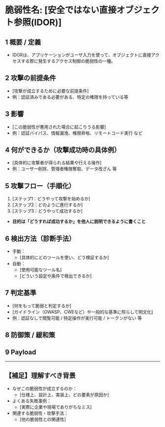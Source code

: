 # 脆弱性名: [安全ではない直接オブジェクト参照(IDOR)]  

## 1️ 概要 / 定義
- IDORは、アプリケーションがユーザ入力を使って、オブジェクトに直接アクセスする際に発生するアクセス制御の脆弱性の一種。

## 2️ 攻撃の前提条件
- [攻撃が成立するために必要な前提条件]
- 例：認証済みである必要がある、特定の権限を持っている等

## 3️ 影響
- [この脆弱性が悪用された場合に起こりうる影響]
- 例：認証バイパス、情報漏洩、権限昇格、リモートコード実行 など

## 4️ 何ができるか（攻撃成功時の具体例）
- [具体的に攻撃者が得られる結果や行える操作]
- 例：ユーザー削除、管理者権限奪取、データ改ざん 等

## 5️ 攻撃フロー（手順化）
1. [ステップ1：どうやって攻撃を始めるか]
2. [ステップ2：どのように進行するか]
3. [ステップ3：どうやって成功するか]
- **目的は「どうすれば成功するか」を他人に説明できるように書くこと**

## 6️ 検出方法（診断手法）
- 手動：
  - [具体的にどのツールを使い、どう検証するか]
- 自動：
  - [使用可能なツール名]
  - [どういう設定や条件で検出できるか]

## 7️ 判定基準
- [何をもって脆弱と判定するか]
- [ガイドライン（OWASP、CWEなど）や一般的な基準に照らして明文化]
- 例：認証なしで閲覧可能 / 特定操作が実行可能 / トークンがない 等

## 8️ 防御策 / 緩和策

## 9 Payload
---

## 【補足】理解すべき背景
- なぜこの脆弱性が成立するのか：
  - [仕様上、設計上、実装上、どの要素が原因か]
- よくある失敗事例：
  - [実際に企業や現場でありがちなミス]
- 関連する脆弱性・攻撃手法：
  - [他の脆弱性との関連性]